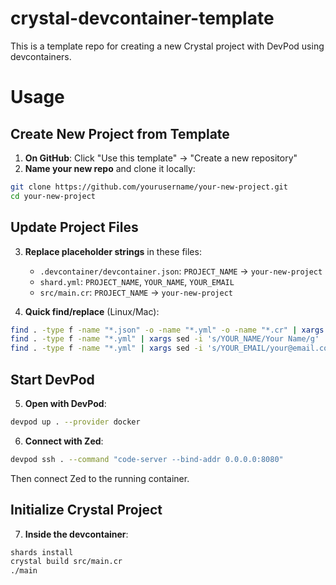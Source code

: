 # crystal-devcontainer-template

This is a template repo for creating a new Crystal project with DevPod using devcontainers.

# Usage

## Create New Project from Template

1. **On GitHub**: Click "Use this template" → "Create a new repository"
2. **Name your new repo** and clone it locally:
```bash
git clone https://github.com/yourusername/your-new-project.git
cd your-new-project
```

## Update Project Files

3. **Replace placeholder strings** in these files:
   - ```.devcontainer/devcontainer.json```: ```PROJECT_NAME``` → ```your-new-project```
   - ```shard.yml```: ```PROJECT_NAME```, ```YOUR_NAME```, ```YOUR_EMAIL```
   - ```src/main.cr```: ```PROJECT_NAME``` → ```your-new-project```

4. **Quick find/replace** (Linux/Mac):
```bash
find . -type f -name "*.json" -o -name "*.yml" -o -name "*.cr" | xargs sed -i 's/PROJECT_NAME/your-new-project/g'
find . -type f -name "*.yml" | xargs sed -i 's/YOUR_NAME/Your Name/g'
find . -type f -name "*.yml" | xargs sed -i 's/YOUR_EMAIL/your@email.com/g'
```

## Start DevPod

5. **Open with DevPod**:
```bash
devpod up . --provider docker
```

6. **Connect with Zed**:
```bash
devpod ssh . --command "code-server --bind-addr 0.0.0.0:8080"
```
Then connect Zed to the running container.

## Initialize Crystal Project

7. **Inside the devcontainer**:
```bash
shards install
crystal build src/main.cr
./main
```

